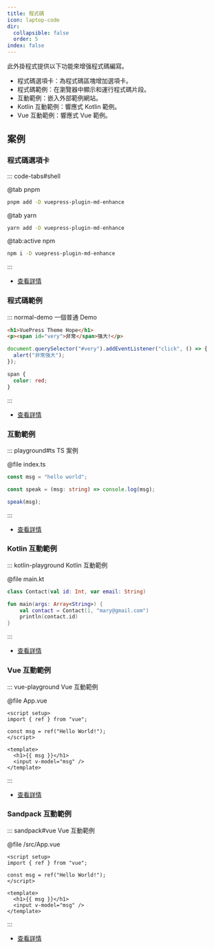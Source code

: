 ```yaml
---
title: 程式碼
icon: laptop-code
dir:
  collapsible: false
  order: 5
index: false
---
```


<!-- #region intro -->

此外掛程式提供以下功能來增强程式碼編寫。

- 程式碼選項卡：為程式碼區塊增加選項卡。
- 程式碼範例：在瀏覽器中顯示和運行程式碼片段。
- 互動範例：嵌入外部範例網站。
- Kotlin 互動範例：響應式 Kotlin 範例。
- Vue 互動範例：響應式 Vue 範例。

<!-- #endregion intro -->

<!-- more -->

## 案例

<!-- #region demo -->

### 程式碼選項卡

::: code-tabs#shell

@tab pnpm

```bash
pnpm add -D vuepress-plugin-md-enhance
```

@tab yarn

```bash
yarn add -D vuepress-plugin-md-enhance
```

@tab:active npm

```bash
npm i -D vuepress-plugin-md-enhance
```

:::

- [查看詳情](./code-tabs.md)

### 程式碼範例

::: normal-demo 一個普通 Demo

```html
<h1>VuePress Theme Hope</h1>
<p><span id="very">非常</span>强大!</p>
```

```js
document.querySelector("#very").addEventListener("click", () => {
  alert("非常强大");
});
```

```css
span {
  color: red;
}
```

:::

- [查看詳情](./demo/README.md)

### 互動範例

::: playground#ts TS 案例

@file index.ts

```ts
const msg = "hello world";

const speak = (msg: string) => console.log(msg);

speak(msg);
```

:::

- [查看詳情](./playground.md)

### Kotlin 互動範例

::: kotlin-playground Kotlin 互動範例

@file main.kt

```kotlin
class Contact(val id: Int, var email: String)

fun main(args: Array<String>) {
    val contact = Contact(1, "mary@gmail.com")
    println(contact.id)
}
```

:::

- [查看詳情](./kotlin-playground.md)

### Vue 互動範例

::: vue-playground Vue 互動範例

@file App.vue

```vue
<script setup>
import { ref } from "vue";

const msg = ref("Hello World!");
</script>

<template>
  <h1>{{ msg }}</h1>
  <input v-model="msg" />
</template>
```

:::

- [查看詳情](./vue-playground.md)

### Sandpack 互動範例

::: sandpack#vue Vue 互動範例

@file /src/App.vue

```vue
<script setup>
import { ref } from "vue";

const msg = ref("Hello World!");
</script>

<template>
  <h1>{{ msg }}</h1>
  <input v-model="msg" />
</template>
```

:::

- [查看詳情](./sandpack.md)

<!-- #endregion demo -->
